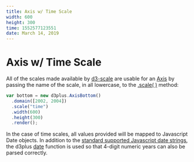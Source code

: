 ```yaml
---
title: Axis w/ Time Scale
width: 600
height: 300
time: 1552577123551
date: March 14, 2019
---
```


[width]: 600
[height]: 300

# Axis w/ Time Scale

All of the scales made available by [d3-scale](https://github.com/d3/d3-scale) are usable for an [Axis](http://d3plus.org/docs/#Axis) by passing the name of the scale, in all lowercase, to the [.scale( )](http://d3plus.org/docs/#Axis.scale) method:

```js
var bottom = new d3plus.AxisBottom()
  .domain([2002, 2004])
  .scale("time")
  .width(600)
  .height(300)
  .render();
```

In the case of time scales, all values provided will be mapped to Javascript Date objects. In addition to the [standard supported Javascript date strings](http://dygraphs.com/date-formats.html), the d3plus [date](http://d3plus.org/docs/#date) function is used so that 4-digit numeric years can also be parsed correctly.
